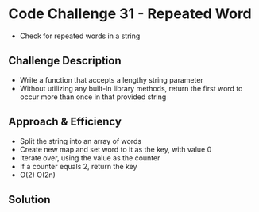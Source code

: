 # Code Challenge 31 - Repeated Word
- Check for repeated words in a string

## Challenge Description
- Write a function that accepts a lengthy string parameter
- Without utilizing any built-in library methods, return the first word to occur more than once in that provided string

## Approach & Efficiency
- Split the string into an array of words
- Create new map and set word to it as the key, with value 0
- Iterate over, using the value as the counter
- If a counter equals 2, return the key
- O(2) O(2n)

## Solution
<!-- Embedded whiteboard image -->
